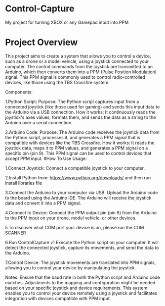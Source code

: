 # Control-Capture
My project for turning XBOX or any Gamepad input into PPM
# Project Overview

This project aims to create a system that allows you to control a device, such as a drone or a model vehicle, using a joystick connected to your computer. The control commands from the joystick are transmitted to an Arduino, which then converts them into a PPM (Pulse Position Modulation) signal. This PPM signal is commonly used to control radio-controlled devices, like those using the TBS Crossfire system.

Components:

1.Python Script:
Purpose: The Python script captures input from a connected joystick (like those used for gaming) and sends this input data to the Arduino via a USB connection.
How it works: It continuously reads the joystick's axes values, formats them, and sends the data as a string to the Arduino over a serial connection.

2.Arduino Code:
Purpose: The Arduino code receives the joystick data from the Python script, processes it, and generates a PPM signal that is compatible with devices like the TBS Crossfire.
How it works: It reads the joystick data, maps it to PPM values, and generates a PPM signal on a specific pin (pin 9). This PPM signal can be used to control devices that accept PPM input.
#How To Use
Usage:

1.Connect Joystick: Connect a compatible joystick to your computer.

2.Install Python from: https://www.python.org/downloads/ and then run install libraries file

3.Connect the Arduino to your computer via USB.
Upload the Arduino code to the board using the Arduino IDE.
The Arduino will receive the joystick data and convert it into a PPM signal.

4.Connect to Device:
Connect the PPM output pin (pin 9) from the Arduino to the PPM input on your drone, model vehicle, or other devices.

5.To discover what COM port your device is on, please run the COM SCANNER

6.Run ControlCapture v1
Execute the Python script on your computer. It will detect the connected joystick, capture its movements, and send the data to the Arduino.

7.Control Device:
The joystick movements are translated into PPM signals, allowing you to control your device by manipulating the joystick.

Notes:
Ensure that the baud rate in both the Python script and Arduino code matches.
Adjustments to the mapping and configuration might be needed based on your specific joystick and device requirements.
This system enables you to control your device remotely using a joystick and facilitates integration with devices compatible with PPM input.
